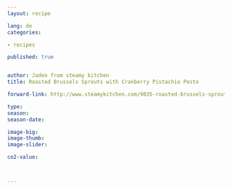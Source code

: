 ```yaml
---
layout: recipe

lang: de
categories:

- recipes

published: true


author: Jaden from steamy kitchen
title: Roasted Brussels Sprouts with Cranberry Pistachio Pesto

forward-link: http://www.steamykitchen.com/9035-roasted-brussels-sprouts-cranberry-pistachio-pesto.html

type: 
season: 
season-date:  

image-big: 
image-thumb: 
image-slider: 

co2-value: 



---
```

